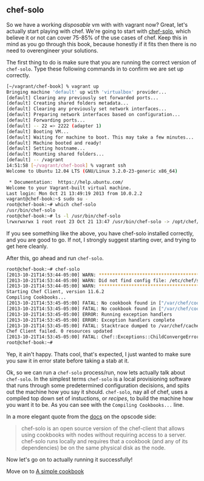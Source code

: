 chef-solo
---------

So we have a working _disposable_ vm with with vagrant now? Great, let's actually start playing with chef.  We're going to start with [chef-solo](http://docs.opscode.com/chef_solo.html), which believe it or not can cover 75-85% of the use cases of chef. Keep this in mind as you go through this book, because honestly if it fits then there is no need to overengineer your solutions.

The first thing to do is make sure that you are running the correct version of `chef-solo`. Type these following commands in to confirm we are set up correctly.
```bash
[~/vagrant/chef-book] % vagrant up
Bringing machine 'default' up with 'virtualbox' provider...
[default] Clearing any previously set forwarded ports...
[default] Creating shared folders metadata...
[default] Clearing any previously set network interfaces...
[default] Preparing network interfaces based on configuration...
[default] Forwarding ports...
[default] -- 22 => 2222 (adapter 1)
[default] Booting VM...
[default] Waiting for machine to boot. This may take a few minutes...
[default] Machine booted and ready!
[default] Setting hostname...
[default] Mounting shared folders...
[default] -- /vagrant
14:51:58 [~/vagrant/chef-book] % vagrant ssh
Welcome to Ubuntu 12.04 LTS (GNU/Linux 3.2.0-23-generic x86_64)

 * Documentation:  https://help.ubuntu.com/
Welcome to your Vagrant-built virtual machine.
Last login: Mon Oct 21 13:49:19 2013 from 10.0.2.2
vagrant@chef-book:~$ sudo su -
root@chef-book:~# which chef-solo
/usr/bin/chef-solo
root@chef-book:~# ls -l /usr/bin/chef-solo
lrwxrwxrwx 1 root root 23 Oct 21 13:47 /usr/bin/chef-solo -> /opt/chef/bin/chef-solo
```
If you see something like the above, you have chef-solo installed correctly, and you are good to go. If not, I strongly suggest starting over, and trying to get here cleanly.

After this, go ahead and run `chef-solo`.
```bash
root@chef-book:~# chef-solo
[2013-10-21T14:53:44-05:00] WARN: *****************************************
[2013-10-21T14:53:44-05:00] WARN: Did not find config file: /etc/chef/solo.rb, using command line options.
[2013-10-21T14:53:44-05:00] WARN: *****************************************
Starting Chef Client, version 11.6.2
Compiling Cookbooks...
[2013-10-21T14:53:45-05:00] FATAL: No cookbook found in ["/var/chef/cookbooks", "/var/chef/site-cookbooks"], make sure cookbook_path is set correctly.
[2013-10-21T14:53:45-05:00] FATAL: No cookbook found in ["/var/chef/cookbooks", "/var/chef/site-cookbooks"], make sure cookbook_path is set correctly.
[2013-10-21T14:53:45-05:00] ERROR: Running exception handlers
[2013-10-21T14:53:45-05:00] ERROR: Exception handlers complete
[2013-10-21T14:53:45-05:00] FATAL: Stacktrace dumped to /var/chef/cache/chef-stacktrace.out
Chef Client failed. 0 resources updated
[2013-10-21T14:53:45-05:00] FATAL: Chef::Exceptions::ChildConvergeError: Chef run process exited unsuccessfully (exit code 1)
root@chef-book:~#
```
Yep, it ain't happy. Thats cool, that's expected, I just wanted to make sure you saw it in error state before taking a stab at it.

Ok, so we can run a `chef-solo` process/run, now lets actually talk about `chef-solo`. In the simplest terms `chef-solo` is a local provisioning software that runs through some predetermined configuration decisions, and spits out the machine how you say it should. `chef-solo`, nay all of chef, uses a compiled top down set of instuctions, or _recipes_, to build the machine how you want it to be. As you can see with the `Compiling Cookbooks...` line.

In a more elegant quote from the [docs](http://docs.opscode.com/chef_solo.html) on the opscode side:
> chef-solo is an open source version of the chef-client that allows using cookbooks with nodes without requiring access to a server. chef-solo runs locally and requires that a cookbook (and any of its dependencies) be on the same physical disk as the node.

Now let's go on to actually running it successfully!

Move on to [A simple cookbook](06-write-simple-base-cookbook.md)
